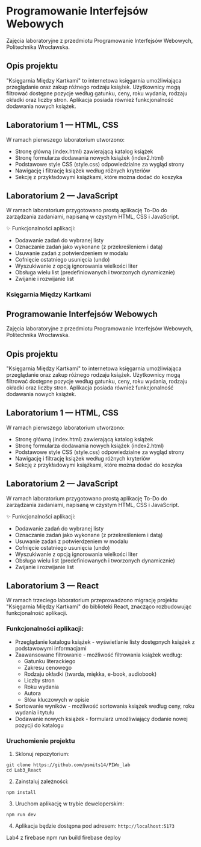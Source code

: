 # Programowanie Interfejsów Webowych
Zajęcia laboratoryjne z przedmiotu Programowanie Interfejsów Webowych, Politechnika Wrocławska.

## Opis projektu

"Księgarnia Między Kartkami" to internetowa księgarnia umożliwiająca przeglądanie oraz zakup różnego rodzaju książek. Użytkownicy mogą filtrować dostępne pozycje według gatunku, ceny, roku wydania, rodzaju okładki oraz liczby stron. Aplikacja posiada również funkcjonalność dodawania nowych książek.

## Laboratorium 1 — HTML, CSS
W ramach pierwszego laboratorium utworzono:
- Stronę główną (index.html) zawierającą katalog książek
- Stronę formularza dodawania nowych książek (index2.html)
- Podstawowe style CSS (style.css) odpowiedzialne za wygląd strony
- Nawigację i filtrację książek według różnych kryteriów
- Sekcję z przykładowymi książkami, które można dodać do koszyka

## Laboratorium 2 — JavaScript
W ramach laboratorium przygotowano prostą aplikację To-Do do zarządzania zadaniami, napisaną w czystym HTML, CSS i JavaScript.

✨ Funkcjonalności aplikacji:
- Dodawanie zadań do wybranej listy
- Oznaczanie zadań jako wykonane (z przekreśleniem i datą)
- Usuwanie zadań z potwierdzeniem w modalu
- Cofnięcie ostatniego usunięcia (undo)
- Wyszukiwanie z opcją ignorowania wielkości liter
- Obsługa wielu list (predefiniowanych i tworzonych dynamicznie)
- Zwijanie i rozwijanie list

### Księgarnia Między Kartkami

## Programowanie Interfejsów Webowych

Zajęcia laboratoryjne z przedmiotu Programowanie Interfejsów Webowych, Politechnika Wrocławska.

## Opis projektu

"Księgarnia Między Kartkami" to internetowa księgarnia umożliwiająca przeglądanie oraz zakup różnego rodzaju książek. Użytkownicy mogą filtrować dostępne pozycje według gatunku, ceny, roku wydania, rodzaju okładki oraz liczby stron. Aplikacja posiada również funkcjonalność dodawania nowych książek.

## Laboratorium 1 — HTML, CSS

W ramach pierwszego laboratorium utworzono:

- Stronę główną (index.html) zawierającą katalog książek
- Stronę formularza dodawania nowych książek (index2.html)
- Podstawowe style CSS (style.css) odpowiedzialne za wygląd strony
- Nawigację i filtrację książek według różnych kryteriów
- Sekcję z przykładowymi książkami, które można dodać do koszyka


## Laboratorium 2 — JavaScript

W ramach laboratorium przygotowano prostą aplikację To-Do do zarządzania zadaniami, napisaną w czystym HTML, CSS i JavaScript.

✨ Funkcjonalności aplikacji:

- Dodawanie zadań do wybranej listy
- Oznaczanie zadań jako wykonane (z przekreśleniem i datą)
- Usuwanie zadań z potwierdzeniem w modalu
- Cofnięcie ostatniego usunięcia (undo)
- Wyszukiwanie z opcją ignorowania wielkości liter
- Obsługa wielu list (predefiniowanych i tworzonych dynamicznie)
- Zwijanie i rozwijanie list


## Laboratorium 3 — React

W ramach trzeciego laboratorium przeprowadzono migrację projektu "Księgarnia Między Kartkami" do biblioteki React, znacząco rozbudowując funkcjonalność aplikacji.

### Funkcjonalności aplikacji:

- Przeglądanie katalogu książek - wyświetlanie listy dostępnych książek z podstawowymi informacjami
- Zaawansowane filtrowanie - możliwość filtrowania książek według:
  - Gatunku literackiego
  - Zakresu cenowego
  - Rodzaju okładki (twarda, miękka, e-book, audiobook)
  - Liczby stron
  - Roku wydania
  - Autora
  - Słów kluczowych w opisie
- Sortowanie wyników - możliwość sortowania książek według ceny, roku wydania i tytułu
- Dodawanie nowych książek - formularz umożliwiający dodanie nowej pozycji do katalogu

### Uruchomienie projektu

1. Sklonuj repozytorium:


```shellscript
git clone https://github.com/psmits14/PIWo_lab
cd Lab3_React
```

2. Zainstaluj zależności:

```shellscript
npm install
```

3. Uruchom aplikację w trybie deweloperskim:

```shellscript
npm run dev
```

4. Aplikacja będzie dostępna pod adresem: `http://localhost:5173`


Lab4 z firebase
npm run build
firebase deploy